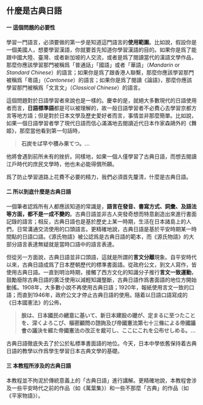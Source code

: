 ## 什麼是古典日語



#### 一	這個問題的必要性

學習一門語言，必須要做的第一步是知道這門語言的**使用範圍**。比如說，假設你是一個美國人，想要學習漢語，你就要首先知道你學習漢語的目的。如果你是爲了能跟中國大陸、臺灣、或者新加坡的人交流，或者是爲了閱讀當代的漢語文學作品，那麼你應該學習那門被稱爲「普通話」「國語」或者「華語」（*Mandarin* or *Standard Chinese*）的語言；如果你是爲了跟香港人聯繫，那麼你應該學習那門被稱爲「粵語」（*Cantonese*）的語言；如果你是爲了閱讀《論語》，那麼你應該學習那門被稱爲「文言文」（*Classical Chinese*）的語言。

這個問題對於日語學習者來說也是一樣的。慶幸的是，就絕大多數現代的日語使用者而言，**日語標準語**都是可以被理解的，故一般日語學習者不必費心去學習京都方言等地方語；但是對於日本文學及歷史愛好者而言，事情並非那麼簡單。比如說，如果一個日語學習者學了現代日語而信心滿滿地去閱讀近代日本作家森鷗外的《舞姬》，那麼當他看到第一句話時，

> **石炭をば早や積み果てつ。…**

他將會遇到前所未有的挫折。同樣地，如果一個人僅學習了古典日語，而想去閱讀江戶時代的庶民文學時，他也未必能得償所願。

爲了防止學習道路上花費不必要的精力，我們必須首先釐清，什麼是古典日語。





#### 二	所以到底什麼是古典日語

一個筆者認爲所有人都應該知道的常識是，**語言在發音、書寫方式、詞彙、及語法等方面，都不是一成不變的**。古典日語並非古人突發奇想而特意創造出來進行書面記錄的語言；相反，古典日語也是基於歷史上某一時期，生活在日本諸島上的人們，日常溝通交流使用的口頭語言。更精確地說，古典日語是基於平安時期某一時間點的日語口語。《源氏物語》被公認爲是古典日語的範本，而《源氏物語》的大部分語言表達無疑就是當時口語中的語言表達。

但從另一方面說，古典日語並非口頭語，這就是所謂的**言文分離**現象。自平安時代以來，古典日語成爲了日本歷朝歷代的標準書面語。從政府公文，到文人寫作，皆使用古典日語。一直到明治時期，接觸了西方文化的知識分子推行**言文一致運動**，鼓勵廢除古典日語的廣泛使用以減輕知識壟斷，古典日語作爲書面語的地位方開始動搖。1908年，大多數小說不再使用古典日語；1920年，報紙使用言文一致的口語；而直到1946年，政府公文才停止古典日語的使用。隨着以日語口語寫成的《日本國憲法》的公佈，

> **朕󠄁は、日本國民の總意に基いて、新日本建設の礎が、定まるに至つたことを、深くよろこび、樞密顧問の諮󠄁詢及び帝󠄁國憲󠄁法第七十三條による帝󠄁國議會の議決を經た帝󠄁國憲󠄁法の改正を裁可し、ここにこれを公󠄁布せしめる。…**

古典日語徹底失去了於公於私標準書面語的地位。今天，日本中學依舊保持着古典日語的教學以作爲學生學習日本古典文學的基礎。





#### 三	本教程所涉及的古典日語

本教程並不拘泥於傳統意義上的「古典日語」進行講解。更精確地說，本教程會涉及一些平安時代之前的作品（如《萬葉集》）和一些不那麼「古典」的作品（如《平家物語》）。

